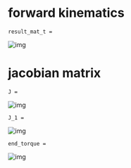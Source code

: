 # forward kinematics

```
result_mat_t = 
```

![img](file:///C:\Users\psrob\AppData\Local\Temp\ConnectorClipboard5437016038191656933/image15723492983210.png)



# jacobian matrix

```
J = 
```

![img](file:///C:\Users\psrob\AppData\Local\Temp\ConnectorClipboard5437016038191656933/image15723493231920.png)



```
J_1 = 
```

![img](file:///C:\Users\psrob\AppData\Local\Temp\ConnectorClipboard5437016038191656933/image15723493499640.png)



```
end_torque = 
```

![img](file:///C:\Users\psrob\AppData\Local\Temp\ConnectorClipboard5437016038191656933/image15723494786580.png)
